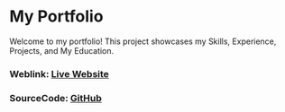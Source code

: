 # My Portfolio
Welcome to my portfolio! This project showcases my Skills, Experience, Projects, and My Education.

### Weblink: [Live Website](https://harisrafli.vercel.app/)
### SourceCode: [GitHub](https://github.com/rishavchanda/rishavchanda.github.io)


